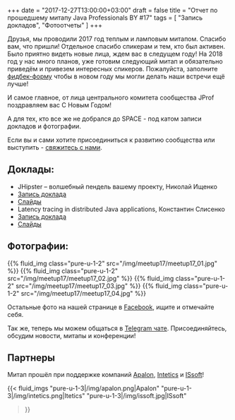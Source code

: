 +++
date = "2017-12-27T13:00:00+03:00"
draft = false
title = "Отчет по прошедшему митапу Java Professionals BY #17"
tags = [
    "Запись докладов",
    "Фотоотчеты"
]
+++

Друзья, мы проводили 2017 год теплым и ламповым митапом. Спасибо вам, что пришли! Отдельное спасибо спикерам и 
тем, кто был активен. Было приятно видеть новые лица, ждем вас в следущем году! На 2018 год у нас много планов, уже готовим 
следующий митап и обязательно приведём и привезем интересных спикеров.
Пожалуйста, заполните [фидбек-форму](http://bit.ly/jprof_resp_17) чтобы в новом году мы могли делать наши встречи ещё лучше!

И самое главное, от лица центрального комитета сообщества JProf поздравляем вас С Новым Годом!

А для тех, кто все же не добрался до SPACE - под катом записи докладов и фотографии.

<!--more-->

Если вы и сами хотите присоединиться к развитию сообщества или выступить - [свяжитесь с нами](http://jprof.by/contact).

## Доклады:

 - JHipster – волшебный пендель вашему проекту, Николай Ищенко 
  - [Запись доклада](https://www.youtube.com/watch?v=LnWvwDTf_5I)
  - [Слайды](https://www.slideshare.net/ssuserbeed2e/jhipster-85269097)
 - Latency tracing in distributed Java applications, Константин Слисенко
  - [Запись доклада](https://www.youtube.com/playlist?list=PLDQPS8WphzVw4BCx00gZTdExRyg_9ZTNA)
  - [Слайды](https://www.slideshare.net/kslisenko/latency-tracing-in-distributed-java-applications-81894135)

## Фотографии:

<div class="post_photos">

{{% fluid_img class="pure-u-1-2" src="/img/meetup17/meetup17_01.jpg" %}}
{{% fluid_img class="pure-u-1-2" src="/img/meetup17/meetup17_02.jpg" %}}
{{% fluid_img class="pure-u-1-2" src="/img/meetup17/meetup17_03.jpg" %}}
{{% fluid_img class="pure-u-1-2" src="/img/meetup17/meetup17_04.jpg" %}}

</div>


Остальные фото на нашей странице в [Facebook](https://www.facebook.com/pg/javaprofessionalsby/photos/?tab=album&album_id=1133782646725332), ищите и отмечайте себя.

Так же, теперь мы можем общаться в [Telegram чате](https://t.me/jprof_by). Присоединяйтесь, обсудим новости, митапы и конференции!

## Партнеры

Митап прошёл при поддержке компаний [Apalon](http://apalon.com), [Intetics](http://intetics.com/) и [ISsoft](http://www.issoft.by/)!

{{< fluid_imgs
  "pure-u-1-3|/img/apalon.png|Apalon"
  "pure-u-1-3|/img/intetics.png|Itetics"
  "pure-u-1-3|/img/issoft.jpg|ISsoft"
>}}
